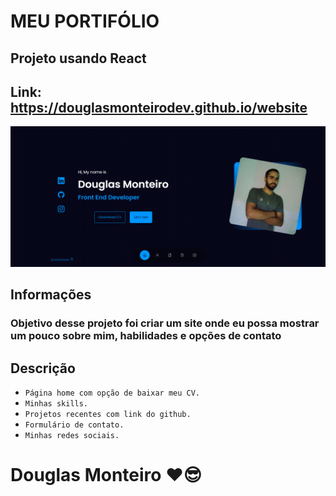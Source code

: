 # MEU PORTIFÓLIO

## Projeto usando React

## Link: https://douglasmonteirodev.github.io/website

 <p align="center">
      <img src="src/assets/preview/home.png">
</p>

## Informações

### Objetivo desse projeto foi criar um site onde eu possa mostrar um pouco sobre mim, habilidades e opções de contato

## Descrição

- `Página home com opção de baixar meu CV.`
- `Minhas skills.`
- `Projetos recentes com link do github.`
- `Formulário de contato.`
- `Minhas redes sociais.`

# Douglas Monteiro ❤😎
